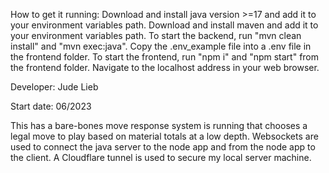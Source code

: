 How to get it running:
Download and install java version >=17 and add it to your environment variables path.
Download and install maven and add it to your environment variables path.
To start the backend, run "mvn clean install" and "mvn exec:java".
Copy the .env_example file into a .env file in the frontend folder.
To start the frontend, run "npm i" and "npm start" from the frontend folder.
Navigate to the localhost address in your web browser.

Developer: Jude Lieb

Start date: 06/2023

This has a bare-bones move response system is running that chooses a legal move to play based on material totals at a low depth. 
Websockets are used to connect the java server to the node app and from the node app to the client.
A Cloudflare tunnel is used to secure my local server machine.


